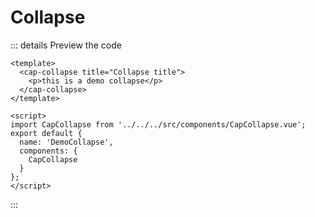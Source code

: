 # Collapse

<demo-collapse></demo-collapse>

::: details Preview the code

```vue
<template>
  <cap-collapse title="Collapse title">
    <p>this is a demo collapse</p>
  </cap-collapse>
</template>

<script>
import CapCollapse from '../../../src/components/CapCollapse.vue';
export default {
  name: 'DemoCollapse',
  components: {
    CapCollapse
  }
};
</script>
```

:::
